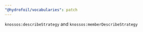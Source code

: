 ```yaml
---
"@hydrofoil/vocabularies": patch
---
```


`knossos:describeStrategy` and `knossos:memberDescribeStrategy`
